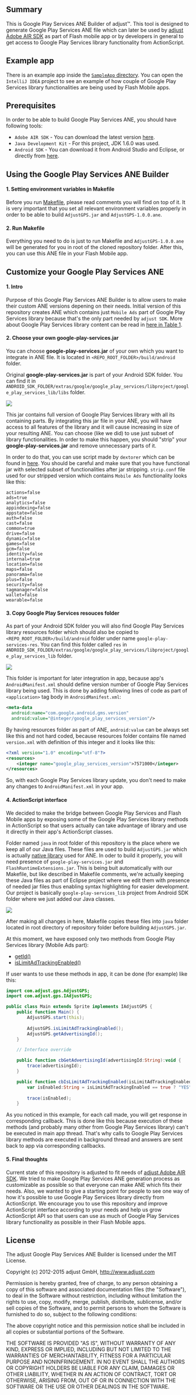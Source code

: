 ## Summary

This is Google Play Services ANE Builder of adjust™. This tool is designed to generate Google Play Services ANE
file which can later be used by [adjust Adobe AIR SDK][adjust_adobe_air_sdk] as part of Flash mobile app or by
developers in general to get access to Google Play Services library functionality from ActionScript.

## Example app

There is an example app inside the [`SampleApp` directory][example]. You can open the `IntelliJ IDEA` project to see
an example of how couple of Google Play Services library functionalities are being used by Flash Mobile apps.

## Prerequisites

In order to be able to build Google Play Services ANE, you should have following tools:

* `Adobe AIR SDK` - You can download the latest version [here][adobe_air_sdk].
* `Java Development Kit` - For this project, JDK 1.6.0 was used.
* `Android SDK` - You can download it from Android Studio and Eclipse, or directly from [here][android_sdk_tools].

## Using the Google Play Services ANE Builder

#### 1. Setting environment variables in Makefile

Before you run [Makefile][makefile], please read comments you will find on top of it. It is very important that 
you set all relevant environment variables properly in order to be able to build `AdjustGPS.jar` and 
`AdjustGPS-1.0.0.ane`.

#### 2. Run Makefile

Everything you need to do is just to run Makefile and `AdjustGPS-1.0.0.ane` will be generated for you in root
of the cloned repository folder. After this, you can use this ANE file in your Flash Mobile app.

## Customize your Google Play Services ANE

#### 1. Intro

Purpose of this Google Play Services ANE Builder is to allow users to make their custom ANE versions depening on
their needs. Initial version of this repository creates ANE which contains just `Mobile Ads` part of Google Play
Services library because that's the only part needed by `adjust SDK`. More about Google Play Services library 
content can be read in [here in Table 1][google_play_services_lib_parts].

#### 2. Choose your own google-play-services.jar

You can choose **google-play-services.jar** of your own which you want to integrate in ANE file. It is located in
`<REPO_ROOT_FOLDER>/build/android` folder.

Original **google-play-services.jar** is part of your Android SDK folder. You can find it in `ANDROID_SDK_FOLDER/extras/google/google_play_services/libproject/google_play_services_lib/libs` folder.

![][google_play_services_jar]

This jar contains full version of Google Play Services library with all its containing parts. By integrating this
jar file in your ANE, you will have access to all features of the library and it will cause increasing in size of
your resulting ANE. You can choose (like we did) to use just subset of library functionalities. In order to make
this happen, you should "strip" your **google-play-services.jar** and remove unnecessary parts of it.

In order to do that, you can use script made by `dextorer` which can be found in [here][google_play_services_strip].
You should be careful and make sure that you have functional jar with selected subset of functionalities after jar
stripping. `strip.conf` file used for our stripped version which contains `Mobile Ads` functionality looks like this:

```
actions=false
ads=true
analytics=false
appindexing=false
appstate=false
auth=false
cast=false
common=true
drive=false
dynamic=false
games=false
gcm=false
identity=false
internal=true
location=false
maps=false
panorama=false
plus=false
security=false
tagmanager=false
wallet=false
wearable=false
```

#### 3. Copy Google Play Services resouces folder

As part of your Android SDK folder you will also find Google Play  Services library resources folder which should
also be copied to `<REPO_ROOT_FOLDER>/build/android` folder under name `google-play-services-res`. You can find 
this folder called `res` in 
`ANDROID_SDK_FOLDER/extras/google/google_play_services/libproject/google_play_services_lib` folder.

![][google_play_services_res]

This folder is important for later integration in app, because app's `AndroidManifest.xml` should define version
number  of Google Play Services library being used. This is done by adding following lines of code as part of
`<application>` tag body in `AndroidManifest.xml`:

```xml
<meta-data
  android:name="com.google.android.gms.version"
  android:value="@integer/google_play_services_version"/>
```

By having resources folder as part of ANE, `android:value` can be always set like this and not hard coded, because
resources folder contains file named `version.xml` with definition of this integer and it looks like this:

```xml
<?xml version="1.0" encoding="utf-8"?>
<resources>
    <integer name="google_play_services_version">7571000</integer>
</resources>
```

So, with each Google Play Services library update, you don't need to make any changes to `AndroidManifest.xml` in
your app.

#### 4. ActionScript interface

We decided to make the bridge between Google Play Services and Flash Mobile apps by exposing some of the Google
Play Services library methods in ActionScript so that users actually can take advantage of library and use it
directly in their app's ActionScript classes.

Folder named `java` in root folder of this repository is the place where we keep all of our Java files. These
files are used to build `AdjustGPS.jar` which is actually [native library][adjustgps_jar_native_lib] used for ANE.
In oder to build it properly, you will need presence of `google-play-services.jar` and `FlashRuntimeExtensions.jar`.
This is being buit automatically with our Makefile, but like described in Makefile comments, we're actually keeping
these Java files as part of Eclipse project where we edit them with presence of needed jar files thus enabling 
syntax highlighting for easier development. Our project is basically `google-play-services_lib` project from 
Android SDK folder where we just added our Java classes.

![][gps_java_eclipse_project]

After making all changes in here, Makefile copies these files into `java` folder located in root directory of
repository folder before building `AdjustGPS.jar`.

At this moment, we have exposed only two methods from Google Play Services library (Mobile Ads part):

- [getId()][getid_api_ref]
- [isLimitAdTrackingEnabled()][islimitadtrackingenabled_api_ref]

If user wants to use these methods in app, it can be done (for example) like this:

```actionscript
import com.adjust.gps.AdjustGPS;
import com.adjust.gps.IAdjustGPS;

public class Main extends Sprite implements IAdjustGPS {
    public function Main() {
        AdjustGPS.start(this);
        
        AdjustGPS.isLimitAdTrackingEnabled();
        AdjustGPS.getAdvertisingId();
    }

    // Interface override

    public function cbGetAdvertisingId(advertisingId:String):void {
        trace(advertisingId);
    }

    public function cbIsLimitAdTrackingEnabled(isLimitAdTrackingEnabled:Boolean):void {
        var isEnabled:String = isLimitAdTrackingEnabled == true ? "YES" : "NO";
        
        trace(isEnabled);
    }
```

As you noticed in this example, for each call made, you will get response in corresponding callback. This is done
like this because execution of these methods (and probably many other from Google Play Services library) can't be
executed in main app thread. That's why calls to Google Play Services library methods are executed in background thread and answers are sent back to app via corresponding callbacks.

#### 5. Final thoughts

Current state of this repository is adjusted to fit needs of [adjust Adobe AIR SDK][adjust_adobe_air_sdk]. We tried
to make Google Play Services ANE generation process as customizable as possible so that everyone can make ANE which
fits their needs. Also, we wanted to give a starting point for people to see one way of how it's possible to use
Google Play Services library directly from ActionScript. We encourage you to use this repository and improve
ActionScript interface according to your needs and help us grow ActionScript API so that users can use as much of
Google Play Services library functionality as possible in their Flash Mobile apps.

[example]: https://github.com/adjust/gps_ane_builder/tree/development/SampleApp
[adobe_air_sdk]: http://www.adobe.com/devnet/air/air-sdk-download.html
[android_sdk_tools]: https://developer.android.com/tools/sdk/tools-notes.html
[makefile]: https://github.com/adjust/gps_ane_builder/blob/development/Makefile#L1
[google_play_services_lib_parts]: https://developers.google.com/android/guides/setup
[google_play_services_jar]: https://raw.github.com/adjust/adjust_sdk/master/Resources/air/google_play_services_jar.png
[google_play_services_res]: https://raw.github.com/adjust/adjust_sdk/master/Resources/air/google_play_services_res.png
[gps_java_eclipse_project]: https://raw.github.com/adjust/adjust_sdk/master/Resources/air/gps_java_eclipse_project.png
[google_play_services_strip]: https://gist.github.com/dextorer/a32cad7819b7f272239b
[adjustgps_jar_native_lib]: https://github.com/adjust/gps_ane_builder/blob/development/src/extension.xml#L7
[adjust_adobe_air_sdk]: https://github.com/adjust/adobe_air_sdk/
[getid_api_ref]: https://developers.google.com/android/reference/com/google/android/gms/ads/identifier/AdvertisingIdClient.Info.html#getId()
[islimitadtrackingenabled_api_ref]: https://developers.google.com/android/reference/com/google/android/gms/ads/identifier/AdvertisingIdClient.Info.html#isLimitAdTrackingEnabled()

## License

The adjust Google Play Services ANE Builder is licensed under the MIT License.

Copyright (c) 2012-2015 adjust GmbH, http://www.adjust.com

Permission is hereby granted, free of charge, to any person obtaining a copy of
this software and associated documentation files (the "Software"), to deal in
the Software without restriction, including without limitation the rights to
use, copy, modify, merge, publish, distribute, sublicense, and/or sell copies
of the Software, and to permit persons to whom the Software is furnished to do
so, subject to the following conditions:

The above copyright notice and this permission notice shall be included in all
copies or substantial portions of the Software.

THE SOFTWARE IS PROVIDED "AS IS", WITHOUT WARRANTY OF ANY KIND, EXPRESS OR
IMPLIED, INCLUDING BUT NOT LIMITED TO THE WARRANTIES OF MERCHANTABILITY,
FITNESS FOR A PARTICULAR PURPOSE AND NONINFRINGEMENT. IN NO EVENT SHALL THE
AUTHORS OR COPYRIGHT HOLDERS BE LIABLE FOR ANY CLAIM, DAMAGES OR OTHER
LIABILITY, WHETHER IN AN ACTION OF CONTRACT, TORT OR OTHERWISE, ARISING FROM,
OUT OF OR IN CONNECTION WITH THE SOFTWARE OR THE USE OR OTHER DEALINGS IN THE
SOFTWARE.
